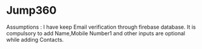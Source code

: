 # Jump360
Assumptions : I have keep Email verification through firebase database.
              It is compulsory to add Name,Mobile Number1 and other inputs are optional while adding Contacts. 
